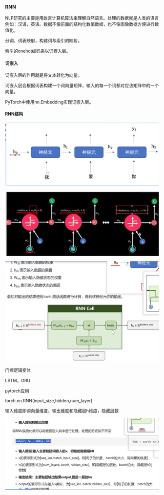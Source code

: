 ### RNN

NLP研究的主要是用故宫计算机算法来理解自然语言。处理的数据就是人类的语言例如：汉语，英语。数据不像前面的结构化数值数据，也不像图像数据方便进行数值化。



分词，词表映射，构建词与索引的映射。

索引的onehot编码乘以词嵌入层。



#### 词嵌入

词嵌入层的作用就是将文本转化为向量。

词嵌入层会根据词表构建一个词向量矩阵，输入的每一个词都对应该矩阵中的一个向量。



PyTorch中使用nn.Embedding实现词嵌入层。



#### RNN结构

![image-20250707152900824](./assets/image-20250707152900824.png)

![image-20250707153515821](./assets/image-20250707153515821.png)

![image-20250707153631037](./assets/image-20250707153631037.png)

门控逻辑变体

LSTM，GRU



pytorch应用

torch.nn.RNN(input_size,hidden,num_layer)

输入维度即词向量维度，输出维度和隐藏层h维度，隐藏层数



![image-20250707154142122](./assets/image-20250707154142122.png)